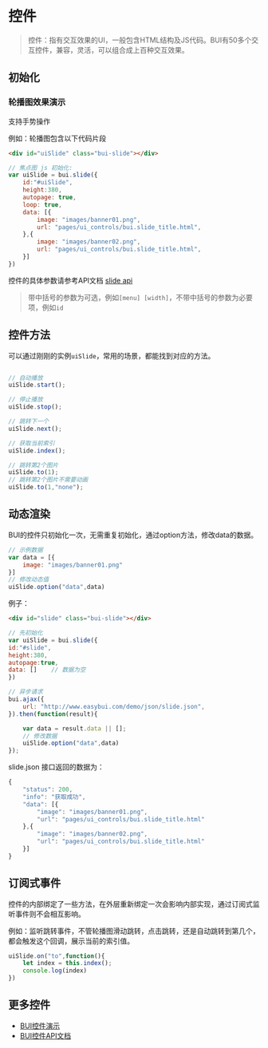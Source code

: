 # 控件

> 控件：指有交互效果的UI，一般包含HTML结构及JS代码。BUI有50多个交互控件，兼容，灵活，可以组合成上百种交互效果。

## 初始化

### 轮播图效果演示
支持手势操作

<div id="uiSlide" class="bui-slide"></div>
<script>
// 焦点图 js 初始化:
var uiSlide = bui.slide({
    id:"#uiSlide",
    width:375,
    height:200,
    autopage: true,
    loop: true,
    zoom: false,
    data: [{
        image: "http://easybui.com/demo/images/banner01.png",
        target: "_blank",
        url: "http://www.easybui.com/demo/source.html?url=pages/ui_controls/bui.slide&code=html,js,result",
    },{
        image: "http://easybui.com/demo/images/banner02.png",
        target: "_blank",
        url: "http://www.easybui.com/demo/source.html?url=pages/ui_controls/bui.slide&code=html,js,result",
    }]
})
</script>


例如：轮播图包含以下代码片段

```html
<div id="uiSlide" class="bui-slide"></div>
```

```js
// 焦点图 js 初始化:
var uiSlide = bui.slide({
    id:"#uiSlide",
    height:380,
    autopage: true,
    loop: true,
    data: [{
        image: "images/banner01.png",
        url: "pages/ui_controls/bui.slide_title.html",
    },{
        image: "images/banner02.png",
        url: "pages/ui_controls/bui.slide_title.html",
    }]
})
```

控件的具体参数请参考API文档 [slide api](http://easybui.com/demo/api/classes/bui.slide.html)

> 带中括号的参数为可选，例如`[menu] [width]`，不带中括号的参数为必要项，例如`id`


## 控件方法

可以通过刚刚的实例`uiSlide`，常用的场景，都能找到对应的方法。

```js

// 自动播放
uiSlide.start();

// 停止播放
uiSlide.stop();

// 跳转下一个
uiSlide.next();

// 获取当前索引
uiSlide.index();

// 跳转第2个图片
uiSlide.to(1);
// 跳转第2个图片不需要动画
uiSlide.to(1,"none");

```

## 动态渲染

BUI的控件只初始化一次，无需重复初始化，通过option方法，修改data的数据。

```js
// 示例数据
var data = [{
    image: "images/banner01.png"
}]
// 修改动态值
uiSlide.option("data",data)
```

例子： 

```html
<div id="slide" class="bui-slide"></div>
```

```js
// 先初始化
var uiSlide = bui.slide({
id:"#slide",
height:380,
autopage:true,
data: []    // 数据为空
})

// 异步请求
bui.ajax({
    url: "http://www.easybui.com/demo/json/slide.json",
}).then(function(result){

    var data = result.data || [];
    // 修改数据
    uiSlide.option("data",data)
});

```

slide.json 接口返回的数据为：
```js
{
    "status": 200,
    "info": "获取成功",
    "data": [{
        "image": "images/banner01.png",
        "url": "pages/ui_controls/bui.slide_title.html"
    },{
        "image": "images/banner02.png",
        "url": "pages/ui_controls/bui.slide_title.html"
    }]
}
```

## 订阅式事件

控件的内部绑定了一些方法，在外层重新绑定一次会影响内部实现，通过订阅式监听事件则不会相互影响。

例如：监听跳转事件，不管轮播图滑动跳转，点击跳转，还是自动跳转到第几个，都会触发这个回调，展示当前的索引值。

```js
uiSlide.on("to",function(){
    let index = this.index();
    console.log(index)
})
```

## 更多控件

- <a href="http://easybui.com/demo/" target="_blank">BUI控件演示</a>
- <a href="http://easybui.com/demo/api/" target="_blank">BUI控件API文档</a>